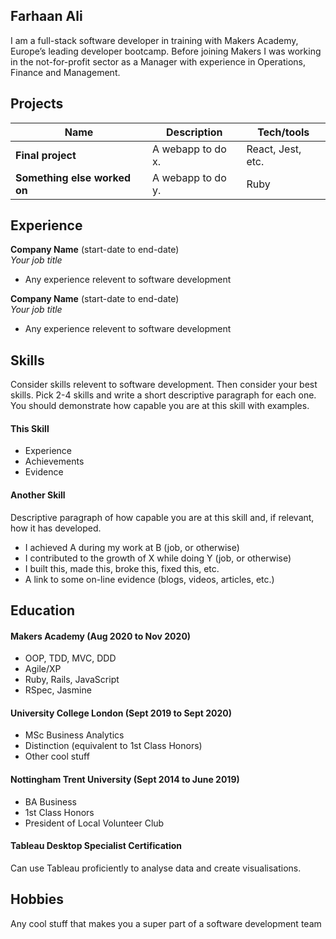 ## Farhaan Ali

 I am a full-stack software developer in training with Makers Academy, Europe’s leading developer bootcamp. Before joining Makers I was working in the not-for-profit sector as a Manager with experience in Operations, Finance and Management.   

## Projects

| Name                         | Description       | Tech/tools        |
| ---------------------------- | ----------------- | ----------------- |
| **Final project**            | A webapp to do x. | React, Jest, etc. |
| **Something else worked on** | A webapp to do y. | Ruby              |

## Experience

**Company Name** (start-date to end-date)  
_Your job title_

- Any experience relevent to software development

**Company Name** (start-date to end-date)  
_Your job title_

- Any experience relevent to software development

## Skills

Consider skills relevent to software development. Then consider your best skills. Pick 2-4 skills and write a short descriptive paragraph for each one. You should demonstrate how capable you are at this skill with examples.

#### This Skill

- Experience
- Achievements
- Evidence

#### Another Skill

Descriptive paragraph of how capable you are at this skill and, if relevant, how it has developed.

- I achieved A during my work at B (job, or otherwise)
- I contributed to the growth of X while doing Y (job, or otherwise)
- I built this, made this, broke this, fixed this, etc.
- A link to some on-line evidence (blogs, videos, articles, etc.)

## Education

#### Makers Academy (Aug 2020 to Nov 2020)

- OOP, TDD, MVC, DDD
- Agile/XP
- Ruby, Rails, JavaScript
- RSpec, Jasmine

#### University College London (Sept 2019 to Sept 2020)

- MSc Business Analytics 
- Distinction (equivalent to 1st Class Honors)
- Other cool stuff

#### Nottingham Trent University (Sept 2014 to June 2019)

- BA Business  
- 1st Class Honors
- President of Local Volunteer Club

#### Tableau Desktop Specialist Certification

Can use Tableau proficiently to analyse data and create visualisations.  

## Hobbies

Any cool stuff that makes you a super part of a software development team
